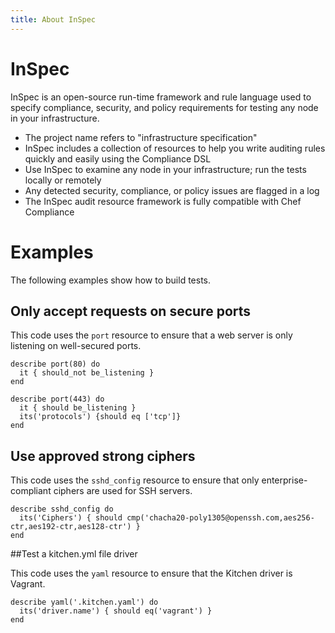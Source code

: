 ```yaml
---
title: About InSpec
---
```


# InSpec

InSpec is an open-source run-time framework and rule language used to specify compliance, security, and policy requirements for testing any node in your infrastructure.

* The project name refers to "infrastructure specification"
* InSpec includes a collection of resources to help you write auditing rules quickly and easily using the Compliance DSL
* Use InSpec to examine any node in your infrastructure; run the tests locally or remotely
* Any detected security, compliance, or policy issues are flagged in a log
* The InSpec audit resource framework is fully compatible with Chef Compliance

# Examples

The following examples show how to build tests.

## Only accept requests on secure ports

This code uses the `port` resource to ensure that a web server is only listening on well-secured ports.

    describe port(80) do
      it { should_not be_listening }
    end

    describe port(443) do
      it { should be_listening }
      its('protocols') {should eq ['tcp']}
    end

## Use approved strong ciphers

This code uses the `sshd_config` resource to ensure that only enterprise-compliant ciphers are used for SSH servers.

    describe sshd_config do
      its('Ciphers') { should cmp('chacha20-poly1305@openssh.com,aes256-ctr,aes192-ctr,aes128-ctr') }
    end

##Test a kitchen.yml file driver

This code uses the `yaml` resource to ensure that the Kitchen driver is Vagrant.

    describe yaml('.kitchen.yaml') do
      its('driver.name') { should eq('vagrant') }
    end
